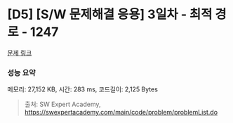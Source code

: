 # [D5] [S/W 문제해결 응용] 3일차 - 최적 경로 - 1247 

[문제 링크](https://swexpertacademy.com/main/code/problem/problemDetail.do?contestProbId=AV15OZ4qAPICFAYD) 

### 성능 요약

메모리: 27,152 KB, 시간: 283 ms, 코드길이: 2,125 Bytes



> 출처: SW Expert Academy, https://swexpertacademy.com/main/code/problem/problemList.do